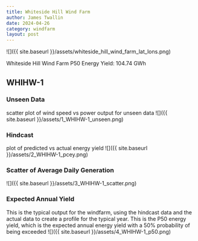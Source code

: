 ```yaml
---
title: Whiteside Hill Wind Farm
author: James Twallin
date: 2024-04-26
category: windfarm
layout: post
---
```

![]({{ site.baseurl }}/assets/whiteside_hill_wind_farm_lat_lons.png)

Whiteside Hill Wind Farm P50 Energy Yield: 104.74 GWh

WHIHW-1
-------------
### Unseen Data 
scatter plot of wind speed vs power output for unseen data
![]({{ site.baseurl }}/assets/1_WHIHW-1_unseen.png)
### Hindcast 
plot of predicted vs actual energy yield
![]({{ site.baseurl }}/assets/2_WHIHW-1_pcey.png)
### Scatter of Average Daily Generation 

![]({{ site.baseurl }}/assets/3_WHIHW-1_scatter.png)
### Expected Annual Yield 
This is the typical output for the windfarm, using the hindcast data and the actual data to create a profile for the typical year. This is the P50 energy yield, which is the expected annual energy yield with a 50% probability of being exceeded
![]({{ site.baseurl }}/assets/4_WHIHW-1_p50.png)

